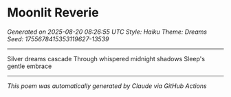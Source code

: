 # Moonlit Reverie

*Generated on 2025-08-20 08:26:55 UTC*
*Style: Haiku*
*Theme: Dreams*
*Seed: 1755678415353119627-13539*

---

Silver dreams cascade
Through whispered midnight shadows
Sleep's gentle embrace

---

*This poem was automatically generated by Claude via GitHub Actions*